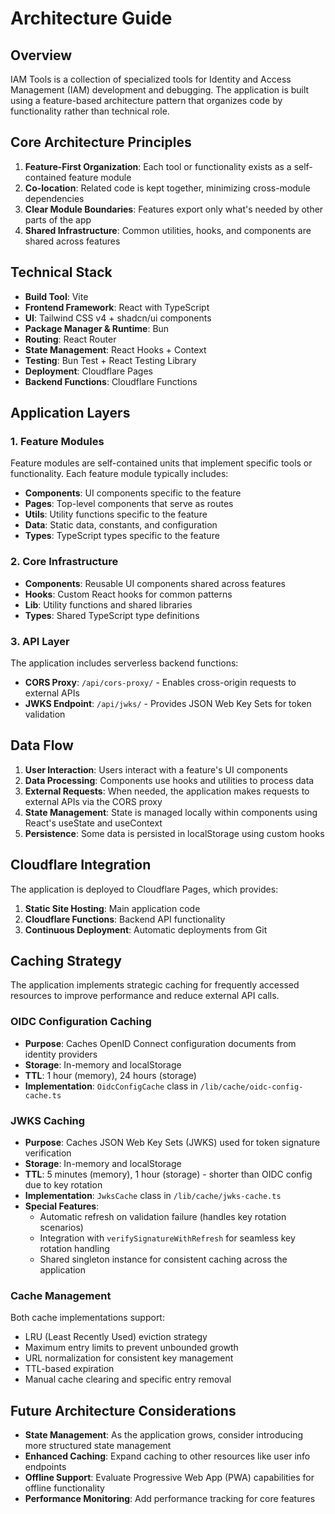 # Architecture Guide

## Overview

IAM Tools is a collection of specialized tools for Identity and Access Management (IAM) development and debugging. The application is built using a feature-based architecture pattern that organizes code by functionality rather than technical role.

## Core Architecture Principles

1. **Feature-First Organization**: Each tool or functionality exists as a self-contained feature module
2. **Co-location**: Related code is kept together, minimizing cross-module dependencies
3. **Clear Module Boundaries**: Features export only what's needed by other parts of the app
4. **Shared Infrastructure**: Common utilities, hooks, and components are shared across features

## Technical Stack

- **Build Tool**: Vite
- **Frontend Framework**: React with TypeScript
- **UI**: Tailwind CSS v4 + shadcn/ui components
- **Package Manager & Runtime**: Bun
- **Routing**: React Router
- **State Management**: React Hooks + Context
- **Testing**: Bun Test + React Testing Library
- **Deployment**: Cloudflare Pages
- **Backend Functions**: Cloudflare Functions

## Application Layers

### 1. Feature Modules

Feature modules are self-contained units that implement specific tools or functionality. Each feature module typically includes:

- **Components**: UI components specific to the feature
- **Pages**: Top-level components that serve as routes
- **Utils**: Utility functions specific to the feature
- **Data**: Static data, constants, and configuration
- **Types**: TypeScript types specific to the feature

### 2. Core Infrastructure

- **Components**: Reusable UI components shared across features
- **Hooks**: Custom React hooks for common patterns
- **Lib**: Utility functions and shared libraries
- **Types**: Shared TypeScript type definitions

### 3. API Layer

The application includes serverless backend functions:

- **CORS Proxy**: `/api/cors-proxy/` - Enables cross-origin requests to external APIs
- **JWKS Endpoint**: `/api/jwks/` - Provides JSON Web Key Sets for token validation

## Data Flow

1. **User Interaction**: Users interact with a feature's UI components
2. **Data Processing**: Components use hooks and utilities to process data
3. **External Requests**: When needed, the application makes requests to external APIs via the CORS proxy
4. **State Management**: State is managed locally within components using React's useState and useContext
5. **Persistence**: Some data is persisted in localStorage using custom hooks

## Cloudflare Integration

The application is deployed to Cloudflare Pages, which provides:

1. **Static Site Hosting**: Main application code
2. **Cloudflare Functions**: Backend API functionality
3. **Continuous Deployment**: Automatic deployments from Git

## Caching Strategy

The application implements strategic caching for frequently accessed resources to improve performance and reduce external API calls.

### OIDC Configuration Caching

- **Purpose**: Caches OpenID Connect configuration documents from identity providers
- **Storage**: In-memory and localStorage
- **TTL**: 1 hour (memory), 24 hours (storage)
- **Implementation**: `OidcConfigCache` class in `/lib/cache/oidc-config-cache.ts`

### JWKS Caching

- **Purpose**: Caches JSON Web Key Sets (JWKS) used for token signature verification
- **Storage**: In-memory and localStorage
- **TTL**: 5 minutes (memory), 1 hour (storage) - shorter than OIDC config due to key rotation
- **Implementation**: `JwksCache` class in `/lib/cache/jwks-cache.ts`
- **Special Features**:
  - Automatic refresh on validation failure (handles key rotation scenarios)
  - Integration with `verifySignatureWithRefresh` for seamless key rotation handling
  - Shared singleton instance for consistent caching across the application

### Cache Management

Both cache implementations support:
- LRU (Least Recently Used) eviction strategy
- Maximum entry limits to prevent unbounded growth
- URL normalization for consistent key management
- TTL-based expiration
- Manual cache clearing and specific entry removal

## Future Architecture Considerations

- **State Management**: As the application grows, consider introducing more structured state management
- **Enhanced Caching**: Expand caching to other resources like user info endpoints
- **Offline Support**: Evaluate Progressive Web App (PWA) capabilities for offline functionality
- **Performance Monitoring**: Add performance tracking for core features
